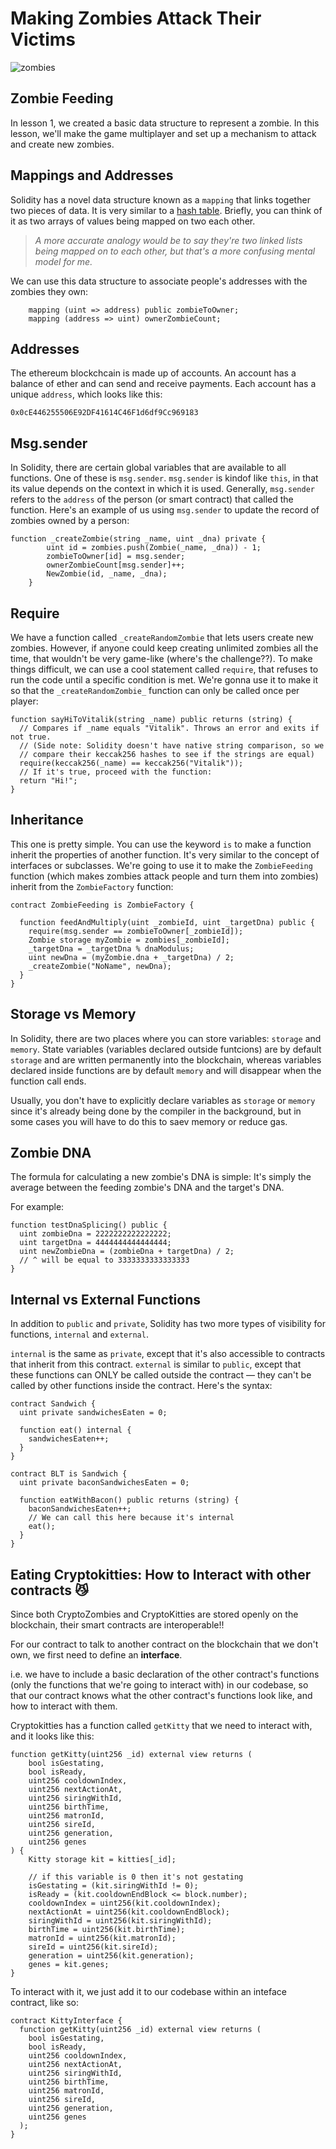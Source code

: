# Making Zombies Attack Their Victims
![zombies](https://cdn-images-1.medium.com/max/1200/1*-T-fIh5GDl7XvhVAvu6OYA.png)
## Zombie Feeding

In lesson 1, we created a basic data structure to represent a zombie. In this lesson, we'll make the game multiplayer and set up a mechanism to attack and create new zombies. 

## Mappings and Addresses

Solidity has a novel data structure known as a `mapping` that links together two pieces of data. It is very similar to a [hash table](http://www.sparknotes.com/cs/searching/hashtables/section1/). Briefly, you can think of it as two arrays of values being mapped on two each other.

> *A more accurate analogy would be to say they're two linked lists being mapped on to each other, but that's a more confusing mental model for me.*

We can use this data structure to associate people's addresses with the zombies they own: 
```
    mapping (uint => address) public zombieToOwner;
    mapping (address => uint) ownerZombieCount;
```

## Addresses 

The ethereum blockchcain is made up of accounts. An account has a balance of ether and can send and receive payments. Each account has a unique ```address```, which looks like this:
```
0x0cE446255506E92DF41614C46F1d6df9Cc969183
```
## Msg.sender

In Solidity, there are certain global variables that are available to all functions. One of these is `msg.sender`. `msg.sender` is kindof like `this`, in that its value depends on the context in which it is used. Generally, `msg.sender` refers to the `address` of the person (or smart contract) that called the function. Here's an example of us using `msg.sender` to update the record of zombies owned by a person:
```
function _createZombie(string _name, uint _dna) private {
        uint id = zombies.push(Zombie(_name, _dna)) - 1;
        zombieToOwner[id] = msg.sender;
        ownerZombieCount[msg.sender]++;
        NewZombie(id, _name, _dna);
    }
```
## Require
We have a function called `_createRandomZombie` that lets users create new zombies. However, if anyone could keep creating unlimited zombies all the time, that wouldn't be very game-like (where's the challenge??). To make things difficult, we can use a cool statement called `require`, that refuses to run the code until a specific condition is met. We're gonna use it to make it so that the `_createRandomZombie_` function can only be called once per player:
```
function sayHiToVitalik(string _name) public returns (string) {
  // Compares if _name equals "Vitalik". Throws an error and exits if not true.
  // (Side note: Solidity doesn't have native string comparison, so we
  // compare their keccak256 hashes to see if the strings are equal)
  require(keccak256(_name) == keccak256("Vitalik"));
  // If it's true, proceed with the function:
  return "Hi!";
}
```

## Inheritance

This one is pretty simple. You can use the keyword `is` to make a function inherit the properties of another function. It's very similar to the concept of interfaces or subclasses. We're going to use it to make the `ZombieFeeding` function (which makes zombies attack people and turn them into zombies) inherit from the `ZombieFactory` function:
```
contract ZombieFeeding is ZombieFactory {

  function feedAndMultiply(uint _zombieId, uint _targetDna) public {
    require(msg.sender == zombieToOwner[_zombieId]);
    Zombie storage myZombie = zombies[_zombieId];
    _targetDna = _targetDna % dnaModulus;
    uint newDna = (myZombie.dna + _targetDna) / 2;
    _createZombie("NoName", newDna);
  }
}
```

## Storage vs Memory

In Solidity, there are two places where you can store variables: `storage` and `memory`. State variables (variables declared outside funtcions) are by default `storage` and are written permanently into the blockchain, whereas variables declared inside functions are by default `memory` and will disappear when the function call ends.

Usually, you don't have to explicitly declare variables as `storage` or `memory` since it's already being done by the compiler in the background, but in some cases you will have to do this to saev memory or reduce gas.


## Zombie DNA

The formula for calculating a new zombie's DNA is simple: It's simply the average between the feeding zombie's DNA and the target's DNA.

For example:
```
function testDnaSplicing() public {
  uint zombieDna = 2222222222222222;
  uint targetDna = 4444444444444444;
  uint newZombieDna = (zombieDna + targetDna) / 2;
  // ^ will be equal to 3333333333333333
}
```
## Internal vs External Functions

In addition to `public` and `private`, Solidity has two more types of visibility for functions, `internal` and `external`.

`internal` is the same as `private`, except that it's also accessible to contracts that inherit from this  contract. 
`external` is similar to `public`, except that these functions can ONLY be called outside the contract — they can't be called by other functions inside the contract. Here's the syntax:
```
contract Sandwich {
  uint private sandwichesEaten = 0;

  function eat() internal {
    sandwichesEaten++;
  }
}

contract BLT is Sandwich {
  uint private baconSandwichesEaten = 0;

  function eatWithBacon() public returns (string) {
    baconSandwichesEaten++;
    // We can call this here because it's internal
    eat();
  }
}
```
## Eating Cryptokitties: How to Interact with other contracts :smirk_cat:

Since both CryptoZombies and CryptoKitties are stored openly on the blockchain, their smart contracts are interoperable!! 

For our contract to talk to another contract on the blockchain that we don't own, we first need to define an **interface**.

i.e. we have to include a basic declaration of the other contract's functions (only the functions that we're going to interact with) in our codebase, so that our contract knows what the other contract's functions look like, and how to interact with them.

Cryptokitties has a function called `getKitty` that we need to interact with, and it looks like this: 
```
function getKitty(uint256 _id) external view returns (
    bool isGestating,
    bool isReady,
    uint256 cooldownIndex,
    uint256 nextActionAt,
    uint256 siringWithId,
    uint256 birthTime,
    uint256 matronId,
    uint256 sireId,
    uint256 generation,
    uint256 genes
) {
    Kitty storage kit = kitties[_id];

    // if this variable is 0 then it's not gestating
    isGestating = (kit.siringWithId != 0);
    isReady = (kit.cooldownEndBlock <= block.number);
    cooldownIndex = uint256(kit.cooldownIndex);
    nextActionAt = uint256(kit.cooldownEndBlock);
    siringWithId = uint256(kit.siringWithId);
    birthTime = uint256(kit.birthTime);
    matronId = uint256(kit.matronId);
    sireId = uint256(kit.sireId);
    generation = uint256(kit.generation);
    genes = kit.genes;
}
```

To interact with it, we just add it to our codebase within an inteface contract, like so:
```
contract KittyInterface {
  function getKitty(uint256 _id) external view returns (
    bool isGestating,
    bool isReady,
    uint256 cooldownIndex,
    uint256 nextActionAt,
    uint256 siringWithId,
    uint256 birthTime,
    uint256 matronId,
    uint256 sireId,
    uint256 generation,
    uint256 genes
  );
}
```
